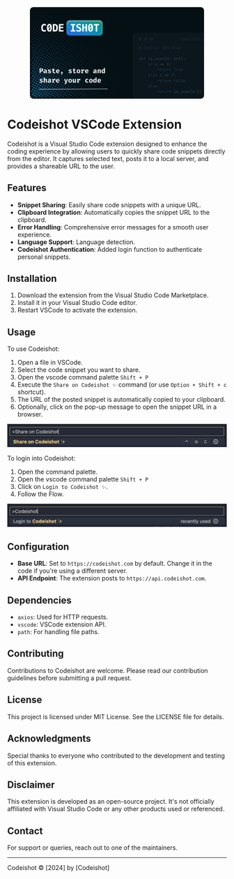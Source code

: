 <div align="center">
    <img src="./assets/logo.png" alt="codeishot logo" width="400" style="border-radius: 8px;">
  <br>
</div>

# Codeishot VSCode Extension

Codeishot is a Visual Studio Code extension designed to enhance the coding experience by allowing users to quickly share code snippets directly from the editor. It captures selected text, posts it to a local server, and provides a shareable URL to the user.

## Features

- **Snippet Sharing**: Easily share code snippets with a unique URL.
- **Clipboard Integration**: Automatically copies the snippet URL to the clipboard.
- **Error Handling**: Comprehensive error messages for a smooth user experience.
- **Language Support**: Language detection.
- **Codeishot Authentication**: Added login function to authenticate personal snippets.

## Installation

1. Download the extension from the Visual Studio Code Marketplace.
2. Install it in your Visual Studio Code editor.
3. Restart VSCode to activate the extension.

## Usage

To use Codeishot:

1. Open a file in VSCode.
2. Select the code snippet you want to share.
3. Open the vscode command palette `Shift + P`
4. Execute the `Share on Codeishot ✨` command (or use `Option + Shift + c` shortcut).
5. The URL of the posted snippet is automatically copied to your clipboard.
6. Optionally, click on the pop-up message to open the snippet URL in a browser.

![palette](./assets/cmd_palette.png)

To login into Codeishot:

1. Open the command palette.
2. Open the vscode command palette `Shift + P`
3. Click on `Login to Codeishot ✨`.
4. Follow the Flow.

![login](./assets/cmd_login.png)

## Configuration

- **Base URL**: Set to `https://codeishot.com` by default. Change it in the code if you're using a different server.
- **API Endpoint**: The extension posts to `https://api.codeishot.com`.

## Dependencies

- `axios`: Used for HTTP requests.
- `vscode`: VSCode extension API.
- `path`: For handling file paths.

## Contributing

Contributions to Codeishot are welcome. Please read our contribution guidelines before submitting a pull request.

## License

This project is licensed under MIT License. See the LICENSE file for details.

## Acknowledgments

Special thanks to everyone who contributed to the development and testing of this extension.

## Disclaimer

This extension is developed as an open-source project. It's not officially affiliated with Visual Studio Code or any other products used or referenced.

## Contact

For support or queries, reach out to one of the maintainers.

---

Codeishot © [2024] by [Codeishot]
